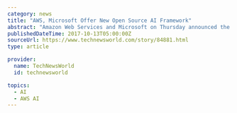 ```yaml
---
category: news
title: "AWS, Microsoft Offer New Open Source AI Framework"
abstract: "Amazon Web Services and Microsoft on Thursday announced the availability of Gluon, an open source deep learning library for building artificial intelligence neural networks. Gluon will make it easier for researchers to define machine learning models using ..."
publishedDateTime: 2017-10-13T05:00:00Z
sourceUrl: https://www.technewsworld.com/story/84881.html
type: article

provider:
  name: TechNewsWorld
  id: technewsworld

topics:
  - AI
  - AWS AI
---
```

